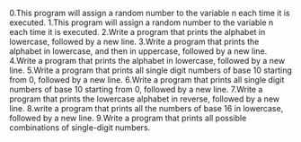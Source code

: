 0.This program will assign a random number to the variable n each time it is executed.
1.This program will assign a random number to the variable n each time it is executed.
2.Write a program that prints the alphabet in lowercase, followed by a new line.
3.Write a program that prints the alphabet in lowercase, and then in uppercase, followed by a new line.
4.Write a program that prints the alphabet in lowercase, followed by a new line.
5.Write a program that prints all single digit numbers of base 10 starting from 0, followed by a new line.
6.Write a program that prints all single digit numbers of base 10 starting from 0, followed by a new line.
7.Write a program that prints the lowercase alphabet in reverse, followed by a new line.
8.write a program that prints all the numbers of base 16 in lowercase, followed by a new line.
9.Write a program that prints all possible combinations of single-digit numbers.
